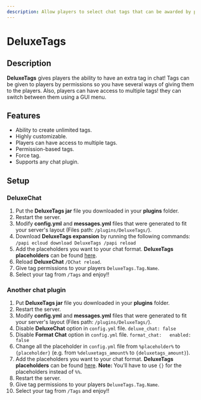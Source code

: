 ```yaml
---
description: Allow players to select chat tags that can be awarded by permission!
---
```


# DeluxeTags

## Description

**DeluxeTags** gives players the ability to have an extra tag in chat! Tags can be given to players by permissions so you have several ways of giving them to the players. Also, players can have access to multiple tags! they can switch between them using a GUI menu.

## Features

* Ability to create unlimited tags.
* Highly customizable.
* Players can have access to multiple tags.
* Permission-based tags.
* Force tag.
* Supports any chat plugin.

## Setup

### DeluxeChat

1. Put the **DeluxeTags jar** file you downloaded in your **plugins** folder.
2. Restart the server.
3. Modify **config.yml** and **messages.yml** files that were generated to fit your server's layout \(Files path: `/plugins/DeluxeTags/`\).
4. Download **DeluxeTags expansion** by running the following commands: `/papi ecloud download DeluxeTags /papi reload`
5. Add the placeholders you want to your chat format. **DeluxeTags placeholders** can be found [here](placeholders.md).
6. Reload **DeluxeChat** `/DChat reload`.
7. Give tag permissions to your players `DeluxeTags.Tag.Name`.
8. Select your tag from `/Tags` and enjoy!!

### Another chat plugin

1. Put **DeluxeTags jar** file you downloaded in your **plugins** folder.
2. Restart the server.
3. Modify **config.yml** and **messages.yml** files that were generated to fit your server's layout \(Files path: `/plugins/DeluxeTags/`\).
4. Disable **DeluxeChat** option in `config.yml` file. `deluxe_chat: false`
5. Disable **Format Chat** option in `config.yml` file. `format_chat:   enabled: false`
6. Change all the placeholder in `config.yml` file from `%placeholder%` to `{placeholder}` \(e.g. from `%deluxetags_amount%` to `{deluxetags_amount}`\).
7. Add the placeholders you want to your chat format. **DeluxeTags placeholders** can be found [here](placeholders.md). **Note:** You'll have to use `{}` for the placeholders instead of `%%`.
8. Restart the server.
9. Give tag permissions to your players `DeluxeTags.Tag.Name`.
10. Select your tag from `/Tags` and enjoy!!

